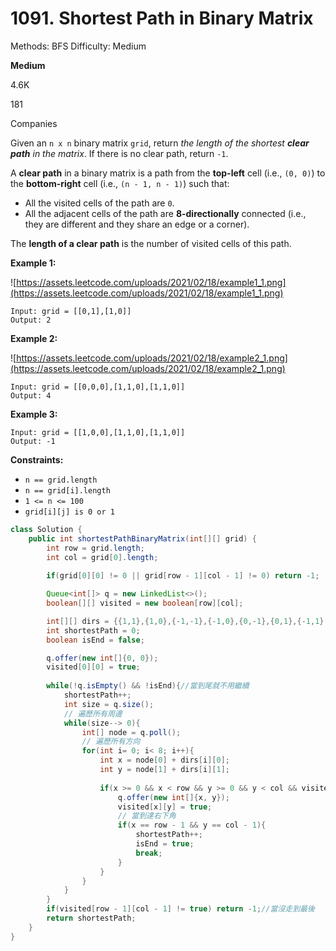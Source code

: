 # 1091. Shortest Path in Binary Matrix

Methods: BFS
Difficulty: Medium

**Medium**

4.6K

181

Companies

Given an `n x n` binary matrix `grid`, return *the length of the shortest **clear path** in the matrix*. If there is no clear path, return `-1`.

A **clear path** in a binary matrix is a path from the **top-left** cell (i.e., `(0, 0)`) to the **bottom-right** cell (i.e., `(n - 1, n - 1)`) such that:

- All the visited cells of the path are `0`.
- All the adjacent cells of the path are **8-directionally** connected (i.e., they are different and they share an edge or a corner).

The **length of a clear path** is the number of visited cells of this path.

**Example 1:**

![https://assets.leetcode.com/uploads/2021/02/18/example1_1.png](https://assets.leetcode.com/uploads/2021/02/18/example1_1.png)

```
Input: grid = [[0,1],[1,0]]
Output: 2

```

**Example 2:**

![https://assets.leetcode.com/uploads/2021/02/18/example2_1.png](https://assets.leetcode.com/uploads/2021/02/18/example2_1.png)

```
Input: grid = [[0,0,0],[1,1,0],[1,1,0]]
Output: 4

```

**Example 3:**

```
Input: grid = [[1,0,0],[1,1,0],[1,1,0]]
Output: -1

```

**Constraints:**

- `n == grid.length`
- `n == grid[i].length`
- `1 <= n <= 100`
- `grid[i][j] is 0 or 1`

```java
class Solution {
    public int shortestPathBinaryMatrix(int[][] grid) {
        int row = grid.length;
        int col = grid[0].length;
        
        if(grid[0][0] != 0 || grid[row - 1][col - 1] != 0) return -1;

        Queue<int[]> q = new LinkedList<>();
        boolean[][] visited = new boolean[row][col];

        int[][] dirs = {{1,1},{1,0},{-1,-1},{-1,0},{0,-1},{0,1},{-1,1},{1,-1}};
        int shortestPath = 0;
        boolean isEnd = false;

        q.offer(new int[]{0, 0});
        visited[0][0] = true;
        
        while(!q.isEmpty() && !isEnd){//當到尾就不用繼續
            shortestPath++;
            int size = q.size();
            // 遍歷所有周邊
            while(size--> 0){
                int[] node = q.poll();
                // 遍歷所有方向 
                for(int i= 0; i< 8; i++){
                    int x = node[0] + dirs[i][0];
                    int y = node[1] + dirs[i][1];
                   
                    if(x >= 0 && x < row && y >= 0 && y < col && visited[x][y] != true && grid[x][y] == 0){// 當在範圍內
                        q.offer(new int[]{x, y});
                        visited[x][y] = true;
                        // 當到達右下角
                        if(x == row - 1 && y == col - 1){
                            shortestPath++;
                            isEnd = true;
                            break;
                        }
                    }
                }
            }
        }
        if(visited[row - 1][col - 1] != true) return -1;//當沒走到最後
        return shortestPath; 
    }
}
```